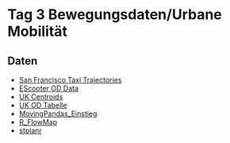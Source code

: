 # Tag 3 Bewegungsdaten/Urbane Mobilität

## Daten

* <a href="https://raw.githubusercontent.com/heikalab/urbandatascience/main/Tag3/data/new_abboip.csv">San Francisco Taxi Trajectories</a>
* <a href="https://raw.githubusercontent.com/heikalab/urbandatascience/main/Tag3/data/escooter_od.csv">EScooter OD Data</a>
* <a href="https://raw.githubusercontent.com/heikalab/urbandatascience/main/Tag3/data/msoa_popweightedcentroids.csv">UK Centroids</a>
* <a href="https://raw.githubusercontent.com/heikalab/urbandatascience/main/Tag3/data/wu03ew_v1.csv">UK OD Tabelle</a>
* <a href="https://raw.githubusercontent.com/heikalab/urbandatascience/main/Tag3/data/MovingPandas Tutorial.ipynb">MovingPandas_Einstieg</a>
* <a href="https://raw.githubusercontent.com/heikalab/urbandatascience/main/Tag3/data/journeytowork.R">R_FlowMap</a>
* <a href="https://raw.githubusercontent.com/heikalab/urbandatascience/main/Tag3/data/stplanr_london.R">stplanr</a>
